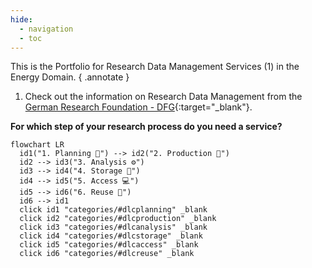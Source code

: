 ```yaml
---
hide:
  - navigation
  - toc
---
```


This is the Portfolio for Research Data Management Services (1) in the Energy Domain.
{ .annotate }

1.  Check out the information on Research Data Management from the [German Research Foundation - DFG](https://www.dfg.de/en/basics-topics/basics-and-principles-of-funding/research-data){:target="_blank"}. 


**For which step of your research process do you need a service?**

``` mermaid
flowchart LR
  id1("1. Planning 📗") --> id2("2. Production 🔧")
  id2 --> id3("3. Analysis ⚙️")
  id3 --> id4("4. Storage 💾")
  id4 --> id5("5. Access 💻")
  id5 --> id6("6. Reuse 🔁")
  id6 --> id1
  click id1 "categories/#dlcplanning" _blank
  click id2 "categories/#dlcproduction" _blank
  click id3 "categories/#dlcanalysis" _blank
  click id4 "categories/#dlcstorage" _blank
  click id5 "categories/#dlcaccess" _blank
  click id6 "categories/#dlcreuse" _blank
```

